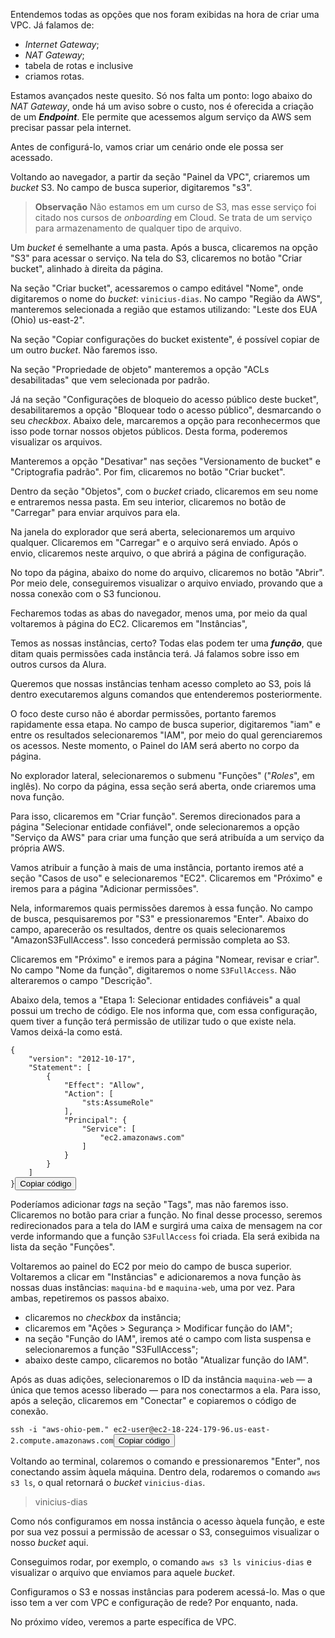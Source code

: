 <div class="formattedText" data-external-links="">
                                <p>Entendemos todas as opções que nos foram exibidas na hora de criar uma VPC. Já falamos de:</p>
<ul><li><em>Internet Gateway</em>;</li><li><em>NAT Gateway</em>;</li><li>tabela de rotas e inclusive</li><li>criamos rotas.</li></ul>
<p>Estamos avançados neste quesito. Só nos falta um ponto: logo abaixo do <em>NAT Gateway</em>, onde há um aviso sobre o custo, nos é oferecida a criação de um <strong><em>Endpoint</em></strong>. Ele permite que acessemos algum serviço da AWS sem precisar passar pela internet.</p>
<p>Antes de configurá-lo, vamos criar um cenário onde ele possa ser acessado.</p>
<p>Voltando ao navegador, a partir da seção "Painel da VPC", criaremos um <em>bucket</em> S3. No campo de busca superior, digitaremos "s3".</p>
<blockquote>
<p><strong>Observação</strong> Não estamos em um curso de S3, mas esse serviço foi citado nos cursos de <em>onboarding</em> em Cloud. Se trata de um serviço para armazenamento de qualquer tipo de arquivo.</p>
</blockquote>
<p>Um <em>bucket</em> é semelhante a uma pasta. Após a busca, clicaremos na opção "S3" para acessar o serviço. Na tela do S3, clicaremos no botão "Criar bucket", alinhado à direita da página.</p>
<p>Na seção "Criar bucket", acessaremos o campo editável "Nome", onde digitaremos o nome do <em>bucket</em>: <code>vinicius-dias</code>. No campo "Região da AWS", manteremos selecionada a região que estamos utilizando: "Leste dos EUA (Ohio) us-east-2".</p>
<p>Na seção "Copiar configurações do bucket existente", é possível copiar de um outro <em>bucket</em>. Não faremos isso. </p>
<p>Na seção "Propriedade de objeto" manteremos a opção "ACLs desabilitadas" que vem selecionada por padrão.</p>
<p>Já na seção "Configurações de bloqueio do acesso público deste bucket", desabilitaremos a opção "Bloquear todo o acesso público", desmarcando o seu <em>checkbox</em>. Abaixo dele, marcaremos a opção para reconhecermos que isso pode tornar nossos objetos públicos. Desta forma, poderemos visualizar os arquivos.</p>
<p>Manteremos a opção "Desativar" nas seções "Versionamento de bucket" e "Criptografia padrão". Por fim, clicaremos no botão "Criar bucket".</p>
<p>Dentro da seção "Objetos", com o <em>bucket</em> criado, clicaremos em seu nome e entraremos nessa pasta. Em seu interior, clicaremos no botão de "Carregar" para enviar arquivos para ela.</p>
<p>Na janela do explorador que será aberta, selecionaremos um arquivo qualquer. Clicaremos em "Carregar" e o arquivo será enviado. Após o envio, clicaremos neste arquivo, o que abrirá a página de configuração.</p>
<p>No topo da página, abaixo do nome do arquivo, clicaremos no botão "Abrir". Por meio dele, conseguiremos visualizar o arquivo enviado, provando que a nossa conexão com o S3 funcionou.</p>
<p>Fecharemos todas as abas do navegador, menos uma, por meio da qual voltaremos à página do EC2. Clicaremos em "Instâncias",</p>
<p>Temos as nossas instâncias, certo? Todas elas podem ter uma <strong><em>função</em></strong>, que ditam quais permissões cada instância terá. Já falamos sobre isso em outros cursos da Alura.</p>
<p>Queremos que nossas instâncias tenham acesso completo ao S3, pois lá dentro executaremos alguns comandos que entenderemos posteriormente.</p>
<p>O foco deste curso não é abordar permissões, portanto faremos rapidamente essa etapa. No campo de busca superior, digitaremos "iam" e entre os resultados selecionaremos "IAM", por meio do qual gerenciaremos os acessos. Neste momento, o Painel do IAM será aberto no corpo da página.</p>
<p>No explorador lateral, selecionaremos o submenu "Funções" ("<em>Roles</em>", em inglês). No corpo da página, essa seção será aberta, onde criaremos uma nova função.</p>
<p>Para isso, clicaremos em "Criar função". Seremos direcionados para a página "Selecionar entidade confiável", onde selecionaremos a opção "Serviço da AWS" para criar uma função que será atribuída a um serviço da própria AWS.</p>
<p>Vamos atribuir a função à mais de uma instância, portanto iremos até a seção "Casos de uso" e selecionaremos "EC2". Clicaremos em "Próximo" e iremos para a página "Adicionar permissões".</p>
<p>Nela, informaremos quais permissões daremos à essa função. No campo de busca, pesquisaremos por "S3" e pressionaremos "Enter". Abaixo do campo, aparecerão os resultados, dentre os quais selecionaremos "AmazonS3FullAccess". Isso concederá permissão completa ao S3.</p>
<p>Clicaremos em "Próximo" e iremos para a página "Nomear, revisar e criar". No campo "Nome da função", digitaremos o nome <code>S3FullAccess</code>. Não alteraremos o campo "Descrição". </p>
<p>Abaixo dela, temos a "Etapa 1: Selecionar entidades confiáveis" a qual possui um trecho de código. Ele nos informa que, com essa configuração, quem tiver a função terá permissão de utilizar tudo o que existe nela. Vamos deixá-la como está.</p>
<pre class="prettyprint"><code class="hljs language-json"><span class="hljs-punctuation">{</span>
    <span class="hljs-attr">"version"</span><span class="hljs-punctuation">:</span> <span class="hljs-string">"2012-10-17"</span><span class="hljs-punctuation">,</span>
    <span class="hljs-attr">"Statement"</span><span class="hljs-punctuation">:</span> <span class="hljs-punctuation">[</span>
        <span class="hljs-punctuation">{</span>
            <span class="hljs-attr">"Effect"</span><span class="hljs-punctuation">:</span> <span class="hljs-string">"Allow"</span><span class="hljs-punctuation">,</span>
            <span class="hljs-attr">"Action"</span><span class="hljs-punctuation">:</span> <span class="hljs-punctuation">[</span>
                <span class="hljs-string">"sts:AssumeRole"</span>
            <span class="hljs-punctuation">]</span><span class="hljs-punctuation">,</span>
            <span class="hljs-attr">"Principal"</span><span class="hljs-punctuation">:</span> <span class="hljs-punctuation">{</span>
                <span class="hljs-attr">"Service"</span><span class="hljs-punctuation">:</span> <span class="hljs-punctuation">[</span>
                    <span class="hljs-string">"ec2.amazonaws.com"</span>
                <span class="hljs-punctuation">]</span>
            <span class="hljs-punctuation">}</span>
        <span class="hljs-punctuation">}</span>
    <span class="hljs-punctuation">]</span>
<span class="hljs-punctuation">}</span></code><button type="button" class="clipit">Copiar código</button></pre><p>Poderíamos adicionar <em>tags</em> na seção "Tags", mas não faremos isso. Clicaremos no botão para criar a função. No final desse processo, seremos redirecionados para a tela do IAM e surgirá uma caixa de mensagem na cor verde informando que a função <code>S3FullAccess</code> foi criada. Ela será exibida na lista da seção "Funções".</p>
<p>Voltaremos ao painel do EC2 por meio do campo de busca superior. Voltaremos a clicar em "Instâncias" e adicionaremos a nova função às nossas duas instâncias: <code>maquina-bd</code> e <code>maquina-web</code>, uma por vez. Para ambas, repetiremos os passos abaixo.</p>
<ul><li>clicaremos no <em>checkbox</em> da instância;</li><li>clicaremos em "Ações &gt; Segurança &gt; Modificar função do IAM";</li><li>na seção "Função do IAM", iremos até o campo com lista suspensa e selecionaremos a função "S3FullAccess";</li><li>abaixo deste campo, clicaremos no botão "Atualizar função do IAM".</li></ul>
<p>Após as duas adições, selecionaremos o ID da instância <code>maquina-web</code> — a única que temos acesso liberado — para nos conectarmos a ela. Para isso, após a seleção, clicaremos em "Conectar" e copiaremos o código de conexão.</p>
<pre class="prettyprint"><code class="hljs language-sql">ssh <span class="hljs-operator">-</span>i "aws-ohio-pem." ec2<span class="hljs-operator">-</span><span class="hljs-keyword">user</span><span class="hljs-variable">@ec2</span><span class="hljs-number">-18</span><span class="hljs-number">-224</span><span class="hljs-number">-179</span><span class="hljs-number">-96.</span>us<span class="hljs-operator">-</span>east<span class="hljs-number">-2.</span>compute.amazonaws.com</code><button type="button" class="clipit">Copiar código</button></pre><p>Voltando ao terminal, colaremos o comando e pressionaremos "Enter", nos conectando assim àquela máquina. Dentro dela, rodaremos o comando <code>aws s3 ls</code>, o qual retornará o <em>bucket</em> <code>vinicius-dias</code>.</p>
<blockquote>
<p>vinicius-dias</p>
</blockquote>
<p>Como nós configuramos em nossa instância o acesso àquela função, e este por sua vez possui a permissão de acessar o S3, conseguimos visualizar o nosso <em>bucket</em> aqui.</p>
<p>Conseguimos rodar, por exemplo, o comando <code>aws s3 ls vinicius-dias</code> e visualizar o arquivo que enviamos para aquele <em>bucket</em>.</p>
<p>Configuramos o S3 e nossas instâncias para poderem acessá-lo. Mas o que isso tem a ver com VPC e configuração de rede? Por enquanto, nada.</p>
<p>No próximo vídeo, veremos a parte específica de VPC.</p>
                        </div>